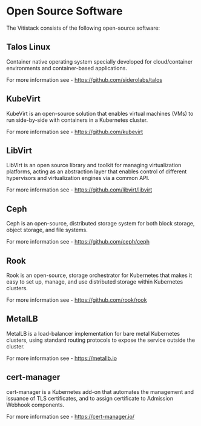 # Open Source Software

The Vitistack consists of the following open-source software:

## Talos Linux
Container native operating system specially developed for cloud/container environments and container-based applications.

For more information see - https://github.com/siderolabs/talos 

## KubeVirt
KubeVirt is an open-source solution that enables virtual machines (VMs) to run side-by-side with containers in a Kubernetes cluster.

For more information see - https://github.com/kubevirt

## LibVirt
LibVirt is an open source library and toolkit for managing virtualization platforms, acting as an abstraction layer that enables control of different hypervisors and virtualization engines via a common API.

For more information see - https://github.com/libvirt/libvirt

## Ceph
Ceph is an open-source, distributed storage system for both block storage, object storage, and file systems.

For more information see - https://github.com/ceph/ceph

## Rook
Rook is an open-source, storage orchestrator for Kubernetes that makes it easy to set up, manage, and use distributed storage within Kubernetes clusters.

For more information see - https://github.com/rook/rook

## MetalLB
MetalLB is a load-balancer implementation for bare metal Kubernetes clusters, using standard routing protocols to expose the service outside the cluster.

For more information see - https://metallb.io

## cert-manager
cert-manager is a Kubernetes add-on that automates the management and issuance of TLS certificates, and to assign certificate to Admission Webhook components.

For more information see - https://cert-manager.io/
